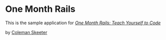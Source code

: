 # One Month Rails

This is the sample application for
[*One Month Rails: Teach Yourself to Code*](http://onemonthrails.com)

by [Coleman Skeeter](http://mattangriffel.com)